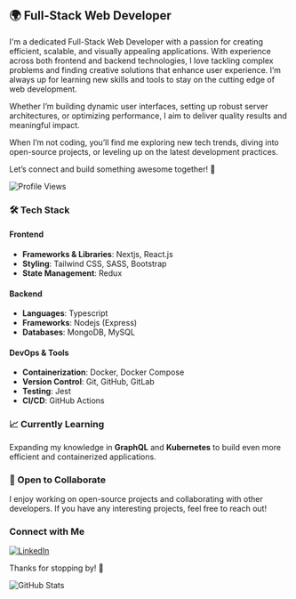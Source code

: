 ## 🌍 Full-Stack Web Developer

I'm a dedicated Full-Stack Web Developer with a passion for creating efficient, scalable, and visually appealing applications. With experience across both frontend and backend technologies, I love tackling complex problems and finding creative solutions that enhance user experience. I’m always up for learning new skills and tools to stay on the cutting edge of web development.

Whether I’m building dynamic user interfaces, setting up robust server architectures, or optimizing performance, I aim to deliver quality results and meaningful impact.

When I’m not coding, you’ll find me exploring new tech trends, diving into open-source projects, or leveling up on the latest development practices.

Let’s connect and build something awesome together! 🚀

![Profile Views](https://hits.seeyoufarm.com/api/count/incr/badge.svg?url=https://github.com/katongole-isaac&title=Profile%20Views)

### 🛠️ Tech Stack

#### Frontend

- **Frameworks & Libraries**: Nextjs, React.js
- **Styling**: Tailwind CSS, SASS, Bootstrap
- **State Management**: Redux

#### Backend

- **Languages**: Typescript
- **Frameworks**: Nodejs (Express)
- **Databases**: MongoDB, MySQL

#### DevOps & Tools

- **Containerization**: Docker, Docker Compose
- **Version Control**: Git, GitHub, GitLab
- **Testing**: Jest
- **CI/CD**: GitHub Actions

### 📈 Currently Learning

Expanding my knowledge in **GraphQL** and **Kubernetes** to build even more efficient and containerized applications.

### 🌱 Open to Collaborate

I enjoy working on open-source projects and collaborating with other developers. If you have any interesting projects, feel free to reach out!  

### Connect with Me

[![LinkedIn](https://img.shields.io/badge/LinkedIn-Connect-blue?style=for-the-badge&logo=linkedin)](https://linkedin.com/in/katongole-isaac)

Thanks for stopping by! 🚀

![GitHub Stats](https://github-readme-stats.vercel.app/api?username=katongole-isaac&show_icons=true&theme=dark)


